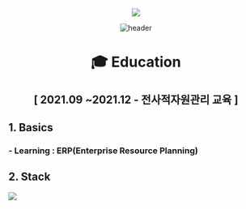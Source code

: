<div align=center> <a href="mailto:audwls9515@gmail.com"><img src="https://img.shields.io/badge/audwls9515@gmail.com-EA4335?style=for-the-badge&logo=Gmail&logoColor=white"></a>
  
![header](https://capsule-render.vercel.app/api?type=waving&color=A3DCBE&height=250&section=header&text=Myeongjin%20Seo&fontSize=90&animation=fadeIn&fontAlignY=38&desc=%20&descAlignY=62&descAlign=62) </div>
  
<div align=center><h1> 🎓 Education </h1></div>

<div align=center> <h2>[ 2021.09 ~2021.12 - 전사적자원관리 교육 ]<b/></div>

## 1. Basics
### - Learning : ERP(Enterprise Resource Planning)

## 2. Stack
<img src="https://img.shields.io/badge/ERP-FF9A00?style=for-the-badge&logo=Adobe Illustrator&logoColor=white">
